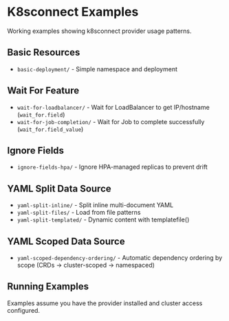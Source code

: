# K8sconnect Examples

Working examples showing k8sconnect provider usage patterns.

## Basic Resources
- `basic-deployment/` - Simple namespace and deployment

## Wait For Feature
- `wait-for-loadbalancer/` - Wait for LoadBalancer to get IP/hostname (`wait_for.field`)
- `wait-for-job-completion/` - Wait for Job to complete successfully (`wait_for.field_value`)

## Ignore Fields
- `ignore-fields-hpa/` - Ignore HPA-managed replicas to prevent drift

## YAML Split Data Source
- `yaml-split-inline/` - Split inline multi-document YAML
- `yaml-split-files/` - Load from file patterns
- `yaml-split-templated/` - Dynamic content with templatefile()

## YAML Scoped Data Source
- `yaml-scoped-dependency-ordering/` - Automatic dependency ordering by scope (CRDs → cluster-scoped → namespaced)

## Running Examples

Examples assume you have the provider installed and cluster access configured.

